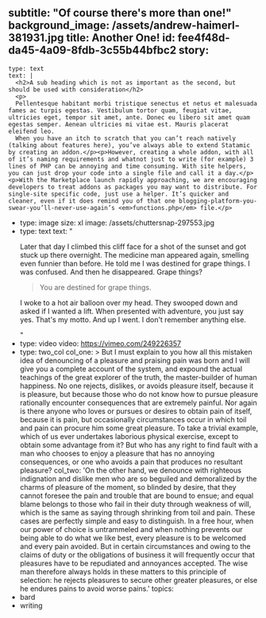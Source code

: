subtitle: "Of course there's more than one!"
background_image: /assets/andrew-haimerl-381931.jpg
title: Another One!
id: fee4f48d-da45-4a09-8fdb-3c55b44bfbc2
story:
  -
    type: text
    text: |
      <h2>A sub heading which is not as important as the second, but should be used with consideration</h2>
      <p>
      Pellentesque habitant morbi tristique senectus et netus et malesuada fames ac turpis egestas. Vestibulum tortor quam, feugiat vitae, ultricies eget, tempor sit amet, ante. Donec eu libero sit amet quam egestas semper. Aenean ultricies mi vitae est. Mauris placerat eleifend leo.
      When you have an itch to scratch that you can’t reach natively (talking about features here), you’ve always able to extend Statamic by creating an addon.</p><p>However, creating a whole addon, with all of it’s naming requirements and whatnot just to write (for example) 3 lines of PHP can be annoying and time consuming. With site helpers, you can just drop your code into a single file and call it a day.</p><p>With the Marketplace launch rapidly approaching, we are encouraging developers to treat addons as packages you may want to distribute. For single-site specific code, just use a helper. It’s quicker and cleaner, even if it does remind you of that one blogging-platform-you-swear-you’ll-never-use-again’s <em>functions.php</em> file.</p>
  -
    type: image
    size: xl
    image: /assets/chuttersnap-297553.jpg
  -
    type: text
    text: "<p>Later that day I climbed this cliff face for a shot of the sunset and got stuck up there overnight. The medicine man appeared again, smelling even funnier than before. He told me I was destined for grape things. I was confused. And then he disappeared. Grape things?</p><blockquote>You are destined for grape things.</blockquote><p>I woke to a hot air balloon over my head. They swooped down and asked if I wanted a lift. When presented with adventure, you just say yes. That's my motto. And up I went. I don't remember anything else.</p>"
  -
    type: video
    video: https://vimeo.com/249226357
  -
    type: two_col
    col_one: >
      But I must explain to you how all this mistaken idea of denouncing of a pleasure and praising pain
      was born and I will give you a complete account of the system, and expound the actual teachings of
      the great explorer of the truth, the master-builder of human happiness. No one rejects, dislikes, or
      avoids pleasure itself, because it is pleasure, but because those who do not know how to pursue
      pleasure rationally encounter consequences that are extremely painful. Nor again is there anyone who
      loves or pursues or desires to obtain pain of itself, because it is pain, but occasionally
      circumstances occur in which toil and pain can procure him some great pleasure. To take a trivial
      example, which of us ever undertakes laborious physical exercise, except to obtain some advantage
      from it? But who has any right to find fault with a man who chooses to enjoy a pleasure that has no
      annoying consequences, or one who avoids a pain that produces no resultant pleasure?
    col_two: 'On the other hand, we denounce with righteous indignation and dislike men who are so beguiled and demoralized by the charms of pleasure of the moment, so blinded by desire, that they cannot foresee the pain and trouble that are bound to ensue; and equal blame belongs to those who fail in their duty through weakness of will, which is the same as saying through shrinking from toil and pain. These cases are perfectly simple and easy to distinguish. In a free hour, when our power of choice is untrammeled and when nothing prevents our being able to do what we like best, every pleasure is to be welcomed and every pain avoided. But in certain circumstances and owing to the claims of duty or the obligations of business it will frequently occur that pleasures have to be repudiated and annoyances accepted. The wise man therefore always holds in these matters to this principle of selection: he rejects pleasures to secure other greater pleasures, or else he endures pains to avoid worse pains.'
topics:
  - bard
  - writing
